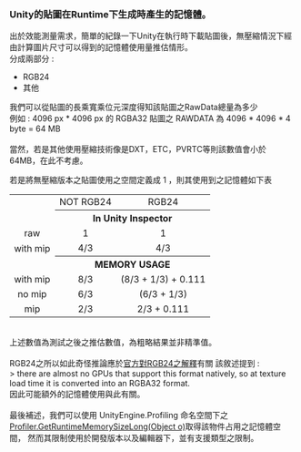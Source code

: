### Unity的貼圖在Runtime下生成時產生的記憶體。 ###
  出於效能測量需求，簡單的紀錄一下Unity在執行時下載貼圖後，無壓縮情況下經由計算圖片尺寸可以得到的記憶體使用量推估情形。<br>
  分成兩部分 : 
  * RGB24
  * 其他
  
  我們可以從貼圖的長乘寬乘位元深度得知該貼圖之RawData總量為多少<br>
  例如 : 4096 px * 4096 px 的 RGBA32 貼圖之 RAWDATA 為 4096 * 4096 * 4 byte = 64 MB<br>
  <br>
  當然，若是其他使用壓縮技術像是DXT，ETC，PVRTC等則該數值會小於 64MB，在此不考慮。
  <br>
  
  若是將無壓縮版本之貼圖使用之空間定義成 1 ，則其使用到之記憶體如下表
  
<table align = "center">
    <tr align = "center">
        <td></td>
        <td>NOT RGB24 </td>
        <td>RGB24</td>
    </tr>
    <tr align = "center">
        <td></td>
         <th colspan="2">In Unity Inspector</th>
    </tr>
    <tr align = "center">
        <td>raw</td>
        <td>1</td>
        <td>1</td>
    </tr>
    <tr align = "center">
        <td>with mip</td>
        <td>4/3</td>
        <td>4/3</td>
    </tr>
    <tr align = "center">
        <td></td>
         <th colspan="2">MEMORY USAGE</th>
    </tr>
    <tr align = "center">
        <td>with mip</td>
        <td>8/3</td>
        <td>(8/3 + 1/3) + 0.111</td>
    </tr>
    <tr align = "center">
        <td>no mip</td>
        <td>6/3</td>
        <td>(6/3 + 1/3)</td>
    </tr>
    <tr align = "center">
        <td>mip</td>
        <td>2/3</td>
        <td>2/3 + 0.111</td>
    </tr>
</table>
<br>
上述數值為測試之後之推估數值，為粗略結果並非精準值。<br>
<br>
RGB24之所以如此奇怪推論應於<a href="https://docs.unity3d.com/ScriptReference/TextureFormat.RGB24.html">官方對RGB24之解釋</a>有關
該敘述提到 :<br>
> there are almost no GPUs that support this format natively, so at texture load time it is converted into an RGBA32 format. <br>
因此可能額外的記憶體使用與此有關。<br>
<br>
最後補述，我們可以使用 UnityEngine.Profiling 命名空間下之 <a href="https://docs.unity3d.com/ScriptReference/Profiling.Profiler.GetRuntimeMemorySizeLong.html">Profiler.GetRuntimeMemorySizeLong(Object o)</a>取得該物件占用之記憶體空間，
然而其限制使用於開發版本以及編輯器下，並有支援類型之限制。


